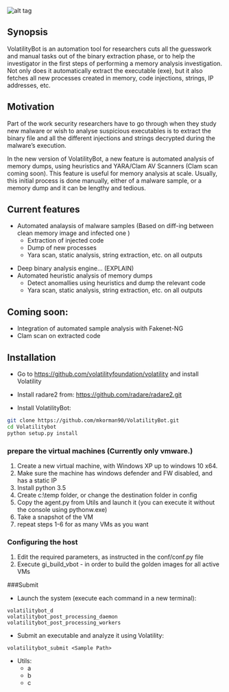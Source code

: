 ![alt tag](https://raw.githubusercontent.com/mkorman90/VolatilityBot/master/pics/logo.png)


## Synopsis

VolatilityBot is an automation tool for researchers cuts all the guesswork and manual tasks out of the binary extraction phase,
or to help the investigator in the first steps of performing a memory analysis investigation.
Not only does it automatically extract the executable (exe), but it also fetches all new processes created in memory, code injections, strings, IP addresses, etc.

## Motivation

Part of the work security researchers have to go through when they study new malware or wish to analyse suspicious executables is to extract the binary file and all the different injections and strings decrypted during the malware’s execution.

In the new version of VolatilityBot, a new feature is automated analysis of memory dumps, using heuristics and YARA/Clam AV Scanners (Clam scan coming soon).
This feature is useful for memory analysis at scale. Usually, this initial process is done manually, either of a malware sample, or a memory dump and it can be lengthy and tedious.

## Current features
* Automated analaysis of malware samples (Based on diff-ing between clean memory image and infected one )
  * Extraction of injected code
  * Dump of new processes
  * Yara scan, static analysis, string extraction, etc. on all outputs
+ Deep binary analysis engine... (EXPLAIN)
+ Automated heuristic analysis of memory dumps
  * Detect anomallies using heuristics and dump the relevant code
  * Yara scan, static analysis, string extraction, etc. on all outputs
            
## Coming soon:
* Integration of automated sample analysis with Fakenet-NG
* Clam scan on extracted code 

## Installation

* Go to https://github.com/volatilityfoundation/volatility and install Volatility

* Install radare2 from: https://github.com/radare/radare2.git

* Install VolatilityBot:
```bash
git clone https://github.com/mkorman90/VolatilityBot.git
cd Volatilitybot
python setup.py install
```

### prepare the virtual machines (Currently only vmware.)
1. Create a new virtual machine, with Windows XP up to windows 10 x64.
2. Make sure the machine has windows defender and FW disabled, and has a static IP
3. Install python 3.5
4. Create c:\temp folder, or change the destination folder in config
5. Copy the agent.py from Utils and launch it (you can execute it without the console using pythonw.exe)
6. Take a snapshot of the VM
7. repeat steps 1-6 for as many VMs as you want

### Configuring the host

1. Edit the required parameters, as instructed in the conf/conf.py file
2. Execute gi_build_vbot - in order to build the golden images for all active VMs

###Submit

* Launch the system (execute each command in a new terminal):
```
volatilitybot_d
volatilitybot_post_processing_daemon
volatilitybot_post_processing_workers
```

* Submit an executable and analyze it using Volatility:
```
volatilitybot_submit <Sample Path>
```

* Utils:
    - a
    - b
    - c